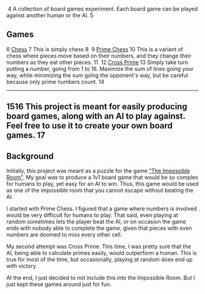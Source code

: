 ​
4
A collection of board games experiment. Each board game can be played against another human or the AI.
5
​
## Games

6
[Chess](https://jacklehamster.github.io/boardgame/public/chess/)
7
This is simply chess
8
​
9
[Prime Chess](https://jacklehamster.github.io/boardgame/public/prime-chess/)
10
This is a variant of chess where pieces move based on their numbers, and they change their numbers as they eat other pieces.
11
​
12
[Cross Prime](https://jacklehamster.github.io/boardgame/public/cross-prime/)
13
Simply take turn putting a number, going from 1 to 16. Maximize the sum of lines going your way, while minimizing the sum going the opponent's way, but be careful because only prime numbers count.
14
___
15
​
16
This project is meant for easily producing board games, along with an AI to play against. Feel free to use it to create your own board games.
17
​
---

## Background

Initially, this project was meant as a puzzle for the game ["The Impossible Room"](https://www.youtube.com/watch?v=eMolxvvxDdY). My goal was to produce a 1v1 board game that would be so complex for humans to play, yet easy for an AI to win. Thus, this game would be used as one of the impossible room that you cannot escape without beating the AI.

I started with Prime Chess. I figured that a game where numbers is involved would be very difficult for humans to play. That said, even playing at random sometimes lets the player beat the AI, or on occasion the game ends with nobody able to complete the game, given that pieces with even numbers are doomed to miss every other cell.

My second attempt was Cross Prime. This time, I was pretty sure that the AI, being able to calculate primes easily, would outperform a human. This is true for most of the time, but occasionally, playing at random does end up with victory.

At the end, I just decided to not include this into the Impossible Room. But I just kept these games around just for fun.
